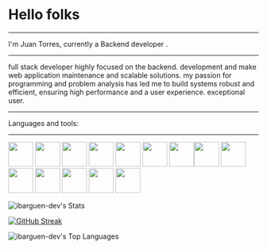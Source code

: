 # Hello folks 

------------
I'm Juan Torres, currently a Backend developer .

------------

full stack developer highly focused on the backend. development and make web application maintenance and scalable solutions. my passion for programming and problem analysis has led me to build systems robust and efficient, ensuring high performance and a user experience.
exceptional user.

------------


Languages and tools:

------------

<img width="50" height="50" src="https://cdn.jsdelivr.net/gh/devicons/devicon/icons/html5/html5-original.svg" /> <img width="50" height="50" src="https://cdn.jsdelivr.net/gh/devicons/devicon/icons/css3/css3-original.svg" /> <img width="50" height="50" src="https://cdn.jsdelivr.net/gh/devicons/devicon/icons/nodejs/nodejs-original.svg" /> <img width="50" height="50" src="https://cdn.jsdelivr.net/gh/devicons/devicon/icons/bootstrap/bootstrap-original.svg" />                                                                                                                       <img width="50" height="50" src="https://cdn.jsdelivr.net/gh/devicons/devicon/icons/angularjs/angularjs-original.svg" /> <img width="50" height="50" src="https://cdn.jsdelivr.net/gh/devicons/devicon/icons/ionic/ionic-original.svg"/>   <img width="50" height="50" src="https://cdn.jsdelivr.net/gh/devicons/devicon/icons/androidstudio/androidstudio-original.svg" /><img width="50" height="50" src="https://cdn.jsdelivr.net/gh/devicons/devicon/icons/javascript/javascript-original.svg" /> <img width="50" height="50" src="https://cdn.jsdelivr.net/gh/devicons/devicon/icons/mongodb/mongodb-original-wordmark.svg" /><img width="50" height="50" src="https://cdn.jsdelivr.net/gh/devicons/devicon/icons/mysql/mysql-original-wordmark.svg" /> <img width="50" height="50" src="https://cdn.jsdelivr.net/gh/devicons/devicon/icons/csharp/csharp-original.svg" /> <img width="50" height="50"  src="https://cdn.jsdelivr.net/gh/devicons/devicon/icons/postgresql/postgresql-original-wordmark.svg" /> <img 
width="50" height="50"  src="https://cdn.jsdelivr.net/gh/devicons/devicon/icons/microsoftsqlserver/microsoftsqlserver-plain-wordmark.svg" /> <img width="50" height="50" src="https://cdn.jsdelivr.net/gh/devicons/devicon/icons/sqlite/sqlite-original-wordmark.svg" />
          
          




![ibarguen-dev's Stats](https://github-readme-stats.vercel.app/api?username=ibarguen-dev&theme=dark&show_icons=true&hide_border=false&count_private=true)


[![GitHub Streak](https://streak-stats.demolab.com/?user=ibarguen-dev&theme=dark)](https://git.io/streak-stats)



![ibarguen-dev's Top Languages](https://github-readme-stats.vercel.app/api/top-langs/?username=ibarguen-dev&theme=dark&show_icons=true&hide_border=false&layout=compact)
